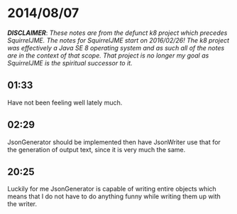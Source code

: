 # 2014/08/07

***DISCLAIMER***: _These notes are from the defunct k8 project which_
_precedes SquirrelJME. The notes for SquirrelJME start on 2016/02/26!_
_The k8 project was effectively a Java SE 8 operating system and as such_
_all of the notes are in the context of that scope. That project is no_
_longer my goal as SquirrelJME is the spiritual successor to it._

## 01:33

Have not been feeling well lately much.

## 02:29

JsonGenerator should be implemented then have JsonWriter use that for the
generation of output text, since it is very much the same.

## 20:25

Luckily for me JsonGenerator is capable of writing entire objects which means
that I do not have to do anything funny while writing them up with the writer.

